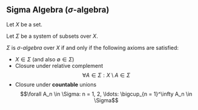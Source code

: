 ## Sigma Algebra ($\sigma$-algebra)

Let $X$ be a set.

Let $\Sigma$ be a system of subsets over $X$.

$\Sigma$ is $\sigma$-*algebra* over $X$ if and only if the following axioms are satisfied:

* $X \in \Sigma$ (and also $\emptyset \in \Sigma$)
* Closure under relative complement
$$\forall A \in \Sigma: X \setminus A \in \Sigma$$
* Closure under **countable** unions
$$\forall A_n \in \Sigma: n = 1, 2, \ldots: \bigcup_{n = 1}^\infty A_n \in \Sigma$$
